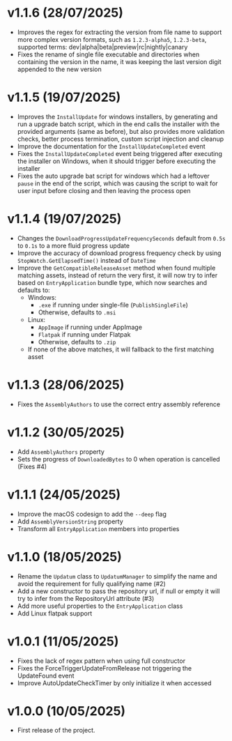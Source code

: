 # v1.1.6 (28/07/2025)
- Improves the regex for extracting the version from file name to support more complex version formats, such as `1.2.3-alpha5`, `1.2.3-beta`, supported terms: dev|alpha|beta|preview|rc|nightly|canary
- Fixes the rename of single file executable and directories when containing the version in the name, it was keeping the last version digit appended to the new version

# v1.1.5 (19/07/2025)
- Improves the `InstallUpdate` for windows installers, by generating and run a upgrade batch script, which in the end calls the installer with the provided arguments (same as before), but also provides more validation checks, better process termination, custom script injection and cleanup
- Improve the documentation for the `InstallUpdateCompleted` event
- Fixes the `InstallUpdateCompleted` event being triggered after executing the installer on Windows, when it should trigger before executing the installer
- Fixes the auto upgrade bat script for windows which had a leftover `pause` in the end of the script, which was causing the script to wait for user input before closing and then leaving the process open

# v1.1.4 (19/07/2025)
- Changes the `DownloadProgressUpdateFrequencySeconds` default from `0.5s` to `0.1s` to a more fluid progress update
- Improve the accuracy of download progress frequency check by using `StopWatch.GetElapsedTime()` instead of `DateTime`
- Improve the `GetCompatibleReleaseAsset` method when found multiple matching assets, instead of return the very first, it will now try to infer based on `EntryApplication` bundle type, which now searches and defaults to:
  - Windows: 
    - `.exe` if running under single-file (`PublishSingleFile`)
    - Otherwise, defaults to `.msi`
  - Linux: 
    - `AppImage` if running under AppImage
    - `Flatpak` if running under Flatpak
    - Otherwise, defaults to `.zip`
  - If none of the above matches, it will fallback to the first matching asset

# v1.1.3 (28/06/2025)
- Fixes the `AssemblyAuthors` to use the correct entry assembly reference

# v1.1.2 (30/05/2025)
- Add `AssemblyAuthors` property
- Sets the progress of `DownloadedBytes` to 0 when operation is cancelled (Fixes #4)

# v1.1.1 (24/05/2025)
- Improve the macOS codesign to add the `--deep` flag
- Add `AssemblyVersionString` property
- Transform all `EntryApplication` members into properties

# v1.1.0 (18/05/2025)
- Rename the `Updatum` class to `UpdatumManager` to simplify the name and avoid the requirement for fully qualifying name (#2)
- Add a new constructor to pass the repository url, if null or empty it will try to infer from the RepositoryUrl attribute (#3)
- Add more useful properties to the `EntryApplication` class
- Add Linux flatpak support

# v1.0.1 (11/05/2025)
- Fixes the lack of regex pattern when using full constructor
- Fixes the ForceTriggerUpdateFromRelease not triggering the UpdateFound event
- Improve AutoUpdateCheckTimer by only initialize it when accessed

# v1.0.0 (10/05/2025)
- First release of the project.
